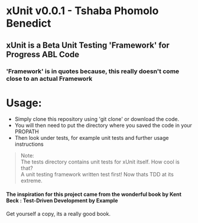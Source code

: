 # xUnit v0.0.1 - Tshaba Phomolo Benedict
## xUnit is a Beta Unit Testing 'Framework' for Progress ABL Code
### 'Framework' is in quotes because, this really doesn't come close to an actual Framework

# Usage:
- Simply clone this repository using 'git clone' or download the code.
- You will then need to put the directory where you saved the code in your PROPATH
- Then look under tests, for example unit tests and further usage instructions

> Note: <br/>
  The tests directory contains unit tests for xUnit itself. How cool is that? <br/> 
  A unit testing framework written test first! Now thats TDD at its extreme.

#### The inspiration for this project came from the wonderful book by Kent Beck : Test-Driven Development by Example
Get yourself a copy, its a really good book.